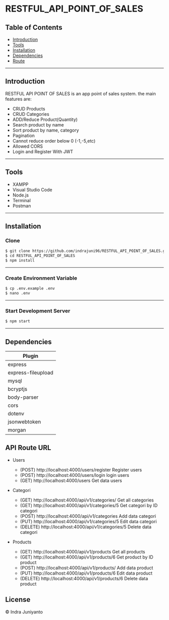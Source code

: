 # RESTFUL_API_POINT_OF_SALES

## Table of Contents
- [Introduction](#introduction)
- [Tools](#Tools)
- [Installation](#Installation)
- [Dependencies](#Dependencies)
- [Route](#Route)
---
 
## Introduction
RESTFUL API POINT OF SALES is an app point of sales system. the main features are: 
- CRUD Products
- CRUD Categories
- ADD/Reduce Product(Quantity)
- Search product by name
- Sort product by name, category
- Pagination
- Cannot reduce order below 0 (-1,-5,etc)
- Allowed CORS
- Login and Register With JWT
---

## Tools
- XAMPP
- Visual Studio Code
- Node.js
- Terminal
- Postman
---

## Installation

### Clone
```bash
$ git clone https://github.com/indrajuni96/RESTFUL_API_POINT_OF_SALES.git
$ cd RESTFUL_API_POINT_OF_SALES
$ npm install
```
---

### Create Environment Variable
```bash
$ cp .env.example .env
$ nano .env
```
---
### Start Development Server
```bash
$ npm start
```
---

## Dependencies

| Plugin |
| ------ |
| express |
| express-fileupload |
| mysql |
| bcryptjs |
| body-parser |
| cors |
| dotenv |
| jsonwebtoken |
| morgan |

## API Route URL

- Users
  - (POST) http://localhost:4000/users/register Register users
  - (POST) http://localhost:4000/users/login login users
  - (GET)  http://localhost:4000/users Get data users
  
- Categori
  - (GET) http://localhost:4000/api/v1/categories/ Get all categories
  - (GET) http://localhost:4000/api/v1/categories/5 Get categori by ID categori
  - (POST) http://localhost:4000/api/v1/categories Add data categori
  - (PUT) http://localhost:4000/api/v1/categories/5 Edit data categori
  - (DELETE) http://localhost:4000/api/v1/categories/5 Delete data categori

- Products
  - (GET) http://localhost:4000/api/v1/products Get all products
  - (GET) http://localhost:4000/api/v1/products/6 Get product by ID product 
  - (POST) http://localhost:4000/api/v1/products/ Add data product
  - (PUT) http://localhost:4000/api/v1/products/6 Edit data product
  - (DELETE) http://localhost:4000/api/v1/products/6 Delete data product

License
----

© Indra Juniyanto